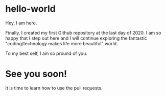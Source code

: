 # hello-world
Hey, I am here.

Finally, I created my first Github repository at the last day of 2020. I am so happy that I step out here and I will continue exploring the fantastic "coding/technology makes life more beautiful" world.

To my best self, I am so pround of you.

See you soon!
======= 

It is time to learn how to use the pull requests.

